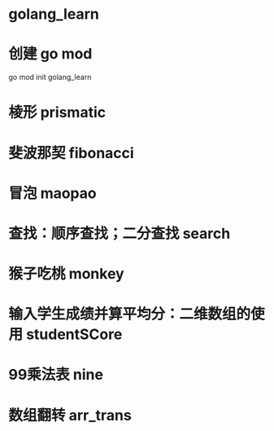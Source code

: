 # golang_learn

# 创建 go mod
go mod init golang_learn

# 棱形 prismatic
# 斐波那契 fibonacci
# 冒泡 maopao
# 查找：顺序查找；二分查找 search
# 猴子吃桃 monkey
# 输入学生成绩并算平均分：二维数组的使用 studentSCore
# 99乘法表 nine
# 数组翻转 arr_trans
